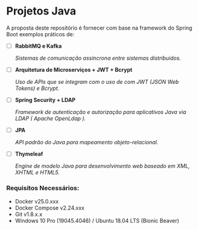 # Projetos Java

A proposta deste repositório é fornecer com base na framework do Spring Boot exemplos práticos de:

- [ ] **RabbitMQ e Kafka**

    _Sistemas de comunicação assíncrona entre sistemas distribuidos._

- [ ] **Arquitetura de Microserviços + JWT + Bcrypt**

    _Uso de APIs que se integram com o uso de com JWT (JSON Web Tokens) e Bcrypt._

- [ ] **Spring Security + LDAP**

    _Framework de autenticação e autorização para aplicativos Java via LDAP ( Apache OpenLdap )._

- [ ] **JPA**

    _API padrão do Java para mapeamento objeto-relacional._

- [ ] **Thymeleaf**

    _Engine de modelo Java para desenvolvimento web baseado em XML, XHTML e HTML5._

### Requisitos Necessários:

- Docker v25.0.xxx
- Docker Compose v2.24.xxx
- Git v1.8.x.x
- Windows 10 Pro (19045.4046) / Ubuntu 18.04 LTS (Bionic Beaver)